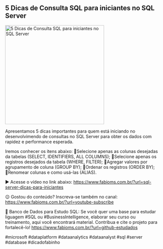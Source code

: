 ## 5 Dicas de Consulta SQL para iniciantes no SQL Server

<img src="https://fabioms.com.br//uploads/youtube/Slide14.png" alt="5 Dicas de Consulta SQL para iniciantes no SQL Server" title="SQL Server" width="320"/>

Apresentamos 5 dicas importantes para quem está iniciando no desenvolvimendo de consultas no SQL Server para obter os dados com rapidez e performance esperada.

Iremos conhecer os itens abaixo:
🔹Selecione apenas as colunas desejadas da tabelas (SELECT, IDENTIFIERS, ALL COLUMNS);
🔹Selecione apenas os registros desejados da tabela (WHERE, FILTER);
🔹Agregar valores por agrupamento de coluna (GROUP BY);
🔹Ordenar os registros (ORDER BY);
🔹Renomear colunas e como usá-las (ALIAS).

▶️ Acesse o vídeo no link abaixo:
https://www.fabioms.com.br/?url=sql-server-dicas-para-iniciantes

😉 Gostou do conteúdo? Inscreva-se também no canal:
https://www.fabioms.com.br/?url=youtube-subscribe

🎁 Banco de Dados para Estudo SQL:
Se você quer uma base para estudar liguagem #SQL ou #BusinessIntelligence, elaborar seu curso ou treinamento, aqui você encontrará material. 
Contribua e cite o projeto para fortalecê-lo!
https://www.fabioms.com.br/?url=github-estudados

#microsoft #dataplatform #dataanalytics #dataanalyst #sql #server #database #dicadofabinho